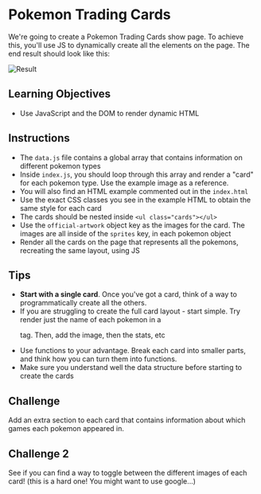 # Pokemon Trading Cards

We're going to create a Pokemon Trading Cards show page. To achieve this, you'll use JS to dynamically create all the elements on the page. The end result should look like this:

![Result](result.gif)

## Learning Objectives
- Use JavaScript and the DOM to render dynamic HTML

## Instructions
- The `data.js` file contains a global array that contains information on different pokemon types
- Inside `index.js`, you should loop through this array and render a "card" for each pokemon type. Use the example image as a reference. 
- You will also find an HTML example commented out in the `index.html`
- Use the exact CSS classes you see in the example HTML to obtain the same style for each card
- The cards should be nested inside `<ul class="cards"></ul>`
- Use the `official-artwork` object key as the images for the card. The images are all inside of the `sprites` key, in each pokemon object
- Render all the cards on the page that represents all the pokemons, recreating the same layout, using JS

## Tips
- **Start with a single card**. Once you've got a card, think of a way to programmatically create all the others.
- If you are struggling to create the full card layout - start simple. Try render just the name of each pokemon in a <p> tag. Then, add the image, then the stats, etc
- Use functions to your advantage. Break each card into smaller parts, and think how you can turn them into functions.
- Make sure you understand well the data structure before starting to create the cards

## Challenge
Add an extra section to each card that contains information about which games each pokemon appeared in.

## Challenge 2
See if you can find a way to toggle between the different images of each card! (this is a hard one! You might want to use google...)
